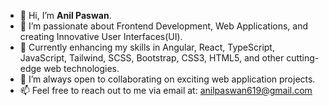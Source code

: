 - 👋 Hi, I’m **Anil Paswan**.
- 👀 I’m passionate about Frontend Development, Web Applications, and creating Innovative User Interfaces(UI).
- 🌱 Currently enhancing my skills in Angular, React, TypeScript, JavaScript, Tailwind, SCSS, Bootstrap, CSS3, HTML5, and other cutting-edge web technologies.
- 💞️ I’m always open to collaborating on exciting web application projects.
- 📫 Feel free to reach out to me via email at: [anilpaswan619@gmail.com](http://www.gmail.com/)
<!---
anilpaswan619/anilpaswan619 is a ✨ special ✨ repository because its `README.md` (this file) appears on your GitHub profile.
You can click the Preview link to take a look at your changes.
--->
